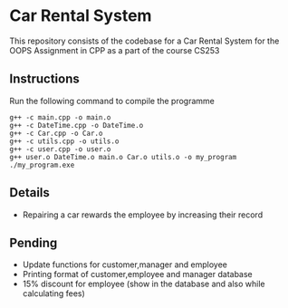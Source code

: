 # Car Rental System
This repository consists of the codebase for a Car Rental System for the OOPS Assignment in CPP as a part of the course CS253

## Instructions 

Run the following command to compile the programme 
```
g++ -c main.cpp -o main.o
g++ -c DateTime.cpp -o DateTime.o
g++ -c Car.cpp -o Car.o
g++ -c utils.cpp -o utils.o
g++ -c user.cpp -o user.o
g++ user.o DateTime.o main.o Car.o utils.o -o my_program
./my_program.exe
```

## Details

- Repairing a car rewards the employee by increasing their record

## Pending 

- Update functions for customer,manager and employee
- Printing format of customer,employee and manager database
- 15% discount for employee (show in the database and also while calculating fees)